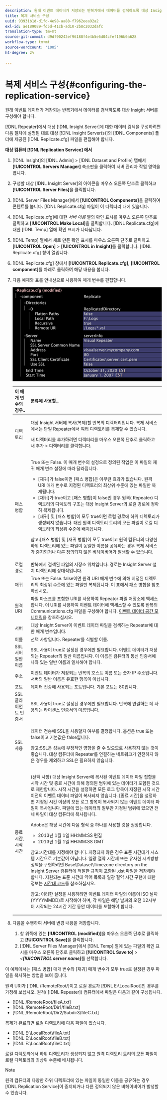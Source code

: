 ```yaml
---
description: 원래 이벤트 데이터가 저장되는 반복기에서 데이터를 검색하도록 대상 Insight 서버를 구성해야 합니다.
title: 복제 서비스 구성
uuid: 93931b1d-d1fd-4e98-aa88-f7962eea92a2
exl-id: ae189089-fd5d-41cb-ad10-2b8c2032dafc
translation-type: tm+mt
source-git-commit: d9df90242ef96188f4e4b5e6d04cfef196b0a628
workflow-type: tm+mt
source-wordcount: '1005'
ht-degree: 2%

---
```


# 복제 서비스 구성{#configuring-the-replication-service}

원래 이벤트 데이터가 저장되는 반복기에서 데이터를 검색하도록 대상 Insight 서버를 구성해야 합니다.

[!DNL Repeater]에서 대상 [!DNL Insight Server]에 대한 데이터 검색을 구성하려면 다음 절차에 설명된 대로 대상 [!DNL Insight Server(s)]의 [!DNL Components] 폴더에 제공된 [!DNL Replicate.cfg] 파일을 편집해야 합니다.

**대상 컴퓨터 [!DNL Replication Service] 에서**

1. [!DNL Insight]의 [!DNL Admin] > [!DNL Dataset and Profile] 탭에서 **[!UICONTROL Servers Manager]** 축소판을 클릭하여 서버 관리자 작업 영역을 엽니다.
1. 구성할 대상 [!DNL Insight Server]의 아이콘을 마우스 오른쪽 단추로 클릭하고 **[!UICONTROL Server Files]**&#x200B;을 클릭합니다.
1. [!DNL Server Files Manager]에서 **[!UICONTROL Components]**&#x200B;을 클릭하여 콘텐트를 봅니다. [!DNL Replicate.cfg] 파일이 이 디렉터리 내에 있습니다.
1. [!DNL Replicate.cfg]에 대한 *서버 이름* 열의 확인 표시를 마우스 오른쪽 단추로 클릭하고 **[!UICONTROL Make Local]**&#x200B;을 클릭합니다. [!DNL Replicate.cfg]에 대한 [!DNL Temp] 열에 확인 표시가 나타납니다.
1. [!DNL Temp] 열에서 새로 만든 확인 표시를 마우스 오른쪽 단추로 클릭하고 **[!UICONTROL Open]** > **[!UICONTROL in Insight]**&#x200B;를 클릭합니다. [!DNL Replicate.cfg] 창이 열립니다.
1. [!DNL Replicate.cfg] 창에서 **[!UICONTROL Replicate.cfg]**, **[!UICONTROL component]**&#x200B;를 차례로 클릭하여 해당 내용을 봅니다.
1. 다음 예제와 표를 안내선으로 사용하여 매개 변수를 편집합니다.

   ![단계 정보](assets/cfg_ReplicateFile.png)

   <table id="table_F32D4BFA2D834BBB81DF8F84417CA969"> 
   <thead> 
   <tr> 
      <th colname="col1" class="entry"> 이 매개 변수의 경우.. </th> 
      <th colname="col2" class="entry"> 분류에 사용할... </th> 
   </tr> 
   </thead>
   <tbody> 
   <tr> 
      <td colname="col1"> 디렉토리 </td> 
      <td colname="col2"> <p>대상 <span class="keyword"> Insight 서버</span>에 복사(복제)할 <span class="wintitle"> 반복</span>의 디렉터리입니다. <span class="wintitle"> 복제 서비스</span>에서는 단일 <span class="wintitle"> Repeater</span>에서 여러 디렉토리를 복제할 수 있습니다. </p> <p>새 디렉터리를 추가하려면 <span class="uicontrol"> 디렉터리</span>를 마우스 오른쪽 단추로 클릭하고 <span class="uicontrol"> 새 </span> 추가 &gt; <span class="uicontrol"> 디렉터리</span>를 클릭합니다. </p> </td> 
   </tr> 
   <tr> 
      <td colname="col1"> 패스 병합 </td> 
      <td colname="col2"> <p>True 또는 False. 이 매개 변수의 설정으로 정의된 작업은 이 파일의 재귀 매개 변수 설정에 따라 달라집니다. 
      <ul id="ul_D4BF3C22FBEF41C290ED938EB57E0F27">
      <li id="li_CB85E5AF9E1B4441AA38C2DB8D4F1800">[재귀]가 false이면 [패스 병합]은 아무런 효과가 없습니다. 원격 URI 매개 변수로 지정된 디렉토리의 최상위 수준에 있는 파일만 복제됩니다. </li>
      <li id="li_8FDB351102344E3995035557445354BB">[재귀]가 true이고 [패스 병합]이 false인 경우 원격(<span class="wintitle"> Repeater</span>) 디렉토리의 디렉토리 구조는 대상 <span class="keyword"> Insight Server</span>의 로컬 경로에 정확히 복제됩니다. </li>
      <li id="li_3114B191C73744658799E112C61AB004">[재귀] 및 [패스 병합]이 모두 true이면 로컬 경로에 하위 디렉토리가 생성되지 않습니다. 대신 원격 디렉토리 트리의 모든 파일이 로컬 디렉토리의 최상위 수준에 배치됩니다. </li>
      </ul></p> <p> <p>참고:[패스 병합] 및 [재귀 병합]이 모두 true이고 원격 컴퓨터의 다양한 하위 디렉토리에 있는 파일이 동일한 이름을 공유하는 경우 <span class="wintitle"> 복제 서비스</span>가 중지되거나 다른 정의되지 않은 비헤이비어가 발생할 수 있습니다. </p> </p> </td> 
   </tr> 
   <tr> 
      <td colname="col1"> 로컬 경로 </td> 
      <td colname="col2"><span class="wintitle"> 반복</span>에서 검색된 파일의 저장소 위치입니다. 경로는 <span class="keyword"> Insight Server</span> 설치 디렉토리에 상대적입니다. </td> 
   </tr> 
   <tr> 
      <td colname="col1"> 재귀 </td> 
      <td colname="col2"> True 또는 False. false이면 원격 URI 매개 변수에 의해 지정된 디렉토리의 최상위 수준에 있는 파일만 복제됩니다. 이 표에서 패스 병합을 참조하십시오. </td> 
   </tr> 
   <tr> 
      <td colname="col1"> 원격 URI </td> 
      <td colname="col2">파일 마스크를 포함한 URI를 사용하여 <span class="wintitle"> Repeator</span> 파일 저장소에 액세스합니다. 이 URI를 사용하여 이벤트 데이터에 액세스할 수 있도록 <span class="wintitle"> 반복</span>의 <span class="filepath"> Communications.cfg</span> 파일을 구성해야 합니다. <a href="../../../home/c-inst-svr/c-admin-inst-svr/c-mntr-disk-spc/t-mntr-evt-data-spc.md#task-a54d4bd16b96437f943cd09e5d848440"> 이벤트 데이터 공간 모니터링</a>을 참조하십시오. </td> 
   </tr> 
   <tr> 
      <td colname="col1"> 서버 </td> 
      <td colname="col2">대상 <span class="keyword"> Insight Server</span>이 이벤트 데이터 파일을 검색하는 <span class="wintitle"> Repeater</span>에 대한 매개 변수입니다. </td> 
   </tr> 
   <tr> 
      <td colname="col1"> 이름 </td> 
      <td colname="col2">선택 사항입니다. <span class="wintitle"> Repeater</span>를 식별할 이름. </td> 
   </tr> 
   <tr> 
      <td colname="col1"> SSL 서버 일반 이름 </td> 
      <td colname="col2">SSL 사용이 true로 설정된 경우에만 필요합니다. 이벤트 데이터가 저장되는 <span class="wintitle"> Repeater</span>의 일반 이름입니다. 이 이름은 컴퓨터의 통신 인증서에 나와 있는 일반 이름과 일치해야 합니다. </td> 
   </tr> 
   <tr> 
      <td colname="col1"> 주소 </td> 
      <td colname="col2">이벤트 데이터가 저장되는 <span class="wintitle"> 반복</span>의 호스트 이름 또는 숫자 IP 주소입니다. 서버의 일반 이름은 유효한 항목이 아닙니다. </td> 
   </tr> 
   <tr> 
      <td colname="col1"> 포트 </td> 
      <td colname="col2"> 데이터 전송에 사용되는 포트입니다. 기본 포트는 80입니다. </td> 
   </tr> 
   <tr> 
      <td colname="col1"> SSL 클라이언트 인증서 </td> 
      <td colname="col2">SSL 사용이 true로 설정된 경우에만 필요합니다. <span class="wintitle"> 반복</span>에 연결하는 데 사용되는 라이센스 인증서의 이름입니다. </td> 
   </tr> 
   <tr> 
      <td colname="col1"> SSL 사용 </td> 
      <td colname="col2"> <p>데이터 전송에 SSL을 사용할지 여부를 결정합니다. 옵션은 true 또는 false이고 기본값은 false입니다. </p> <p> <p>참고:SSL은 성능에 부정적인 영향을 줄 수 있으므로 사용하지 않는 것이 좋습니다. 대상 컴퓨터에 <span class="wintitle"> Repeater</span>를 연결하는 네트워크가 안전하지 않은 경우를 제외하고 SSL은 필요하지 않습니다. </p> </p> </td> 
   </tr> 
   <tr> 
      <td colname="col1"> 종료 시간, 시작 시간 </td> 
      <td colname="col2"> <p>(선택 사항) 대상 <span class="keyword"> Insight Server</span>에 복사된 이벤트 데이터 파일 집합을 시작 시간 및 종료 시간에 의해 정의된 범위에 있는 데이터가 포함된 것으로 제한합니다. 시작 시간을 설정하면 모든 로그 항목이 지정된 시작 시간 이전의 이벤트 데이터 파일이 복사되지 않습니다. [종료 시간]을 설정하면 지정된 시간 이상의 모든 로그 항목이 복사되지 않는 이벤트 데이터 파일이 복사됩니다. 파일에 있는 데이터의 일부만 지정된 범위에 있으면 전체 파일이 대상 컴퓨터에 복사됩니다. </p> <p>Adobe은 해당 시간에 다음 형식 중 하나를 사용할 것을 권장합니다. 
      <ul id="ul_AE15A159A4C043398B37AD56FDFD9DCA">
      <li id="li_4DEF0F13D13E43E39CBD1A0F32765F32">2013년 1월 1일 HH:MM:SS 편집 </li>
      <li id="li_E3275312E93D4C1FAA028543DC21B51A">2013년 1월 1일 HH:MM:SS GMT </li>
      </ul></p> <p> <p>참고:시간대를 지정해야 합니다. 지정되지 않은 경우 표준 시간대가 시스템 시간으로 기본값이 아닙니다. 일광 절약 시간제 또는 유사한 시계방향 정책을 구현하려면 Base\Dataset\Timezone directory on the <span class="keyword"> Insight Server</span> 컴퓨터에 적절한 규칙이 포함된 <span class="filepath"> .dst</span> 파일을 저장해야 합니다. 지원되는 표준 시간대 약어 목록과 일광 절약 시간 구현에 대한 정보는 <a href="../../../home/c-inst-svr/c-time-zn-cds.md#concept-eed5ba32d5d347cf94b76db83b29f211"> 시간대 코드</a>를 참조하십시오. </p> </p> <p> <p>참고: 이러한 설정을 사용하려면 이벤트 데이터 파일의 이름이 ISO 날짜(YYYYMMDD)로 시작해야 하며, 각 파일은 해당 날짜의 오전 12시부터 시작되는 24시간 기간 동안 데이터를 포함해야 합니다. </p> </p> </td> 
   </tr> 
   </tbody> 
   </table>

1. 다음을 수행하여 서버에 변경 내용을 저장합니다.

   1. 창 위쪽에 있는 **[!UICONTROL (modified)]**&#x200B;을 마우스 오른쪽 단추로 클릭하고 **[!UICONTROL Save]**&#x200B;을 클릭합니다.
   1. [!DNL Server Files Manager]에서 [!DNL Temp] 열에 있는 파일의 확인 표시를 마우스 오른쪽 단추로 클릭하고 **[!UICONTROL Save to]** > *&lt;**[!UICONTROL server name]***&#x200B;를 선택합니다.

<!-- <a id="example_A60DE2383CA341DCB512E52DE76ADA89"></a> -->

이 예제에서는 [패스 병합] 매개 변수와 [재귀] 매개 변수가 모두 true로 설정된 경우 파일을 복사하는 방법을 보여 줍니다.

원격 URI가 [!DNL /RemoteRoot/]이고 로컬 경로가 [!DNL E:\LocalRoot\]인 경우를 가정해 보십시오. 원격( [!DNL Repeater]) 컴퓨터에서 파일은 다음과 같이 구성됩니다.

* [!DNL /RemoteRoot/fileA.txt]
* [!DNL /RemoteRoot/Dir1/fileB.txt]
* [!DNL /RemoteRoot/Dir2/Subdir3/fileC.txt]

복제가 완료되면 로컬 디렉토리에 다음 파일이 있습니다.

* [!DNL E:\LocalRoot\fileA.txt]
* [!DNL E:\LocalRoot\fileB.txt]
* [!DNL E:\LocalRoot\fileC.txt]

로컬 디렉토리에서 하위 디렉토리가 생성되지 않고 원격 디렉토리 트리의 모든 파일이 로컬 디렉토리의 최상위 수준에 배치됩니다.

>[!NOTE]
>
>원격 컴퓨터의 다양한 하위 디렉토리에 있는 파일이 동일한 이름을 공유하는 경우 [!DNL Replication Service]이 중지되거나 다른 정의되지 않은 비헤이비어가 발생할 수 있습니다.
